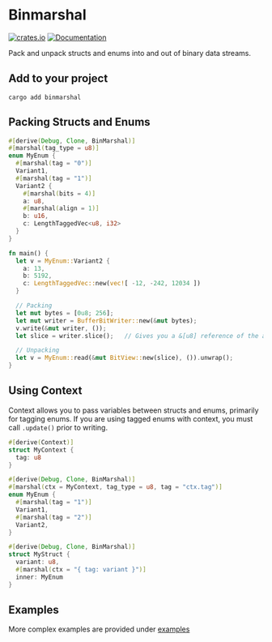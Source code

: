 # Binmarshal
[![crates.io](https://img.shields.io/crates/v/binmarshal.svg)](https://crates.io/crates/binmarshal)
[![Documentation](https://docs.rs/binmarshal/badge.svg)](https://docs.rs/binmarshal)

Pack and unpack structs and enums into and out of binary data streams.

## Add to your project
```
cargo add binmarshal
```

## Packing Structs and Enums
```rust
#[derive(Debug, Clone, BinMarshal)]
#[marshal(tag_type = u8)]
enum MyEnum {
  #[marshal(tag = "0")]
  Variant1,
  #[marshal(tag = "1")]
  Variant2 {
    #[marshal(bits = 4)]
    a: u8,
    #[marshal(align = 1)]
    b: u16,
    c: LengthTaggedVec<u8, i32>
  }
}

fn main() {
  let v = MyEnum::Variant2 {
    a: 13,
    b: 5192,
    c: LengthTaggedVec::new(vec![ -12, -242, 12034 ])
  }

  // Packing
  let mut bytes = [0u8; 256];
  let mut writer = BufferBitWriter::new(&mut bytes);
  v.write(&mut writer, ());
  let slice = writer.slice();   // Gives you a &[u8] reference of the appropriate length, as a subset of "bytes"

  // Unpacking
  let v = MyEnum::read(&mut BitView::new(slice), ()).unwrap();
}
```

## Using Context
Context allows you to pass variables between structs and enums, primarily for tagging enums. If you are using tagged enums with context, you must call `.update()` prior to writing.

```rust
#[derive(Context)]
struct MyContext {
  tag: u8
}

#[derive(Debug, Clone, BinMarshal)]
#[marshal(ctx = MyContext, tag_type = u8, tag = "ctx.tag")]
enum MyEnum {
  #[marshal(tag = "1")]
  Variant1,
  #[marshal(tag = "2")]
  Variant2,
}

#[derive(Debug, Clone, BinMarshal)]
struct MyStruct {
  variant: u8,
  #[marshal(ctx = "{ tag: variant }")]
  inner: MyEnum
}
```

## Examples
More complex examples are provided under [examples](https://github.com/GrappleRobotics/binmarshal/tree/master/examples)